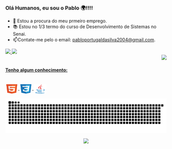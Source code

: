 







### Olá Humanos, eu sou o Pablo 🌍!!!!

   
      

      
  </div>

* 👔 Estou a procura do meu prmeiro emprego. 
* 📚 Estou no 1/3 termo do curso de Desenvolvimento de Sistemas no  Senai.
* 📫Contate-me pelo o email: pabloportugaldasilva2004@gmail.com.

<div>
  <a href="https://github.com/PabloPortugal">
  <img height="180em" src="https://github-readme-stats.vercel.app/api?username=PabloPortugal&show_icons=true&theme=dracula&include_all_commits=true&count_private=true"/>
  <img height="180em" src="https://github-readme-stats.vercel.app/api/top-langs/?username=PabloPortugal&layout=compact&langs_count=7&theme=dracula"/>
</div>

   <div align="end">
      <img height="130" src=https://4.bp.blogspot.com/-Woy5JgH3o_Y/WFkLYrzKUTI/AAAAAAAAYIw/UjuXYGlLnR87EiD_YlYOkol3NCamgpUigCLcB/s1600/Gifs%2Banimados%2BSurf%2B3.gif>
  </div>

  <h4>Tenho algum conhecimento:</h4>      
                                                                                                                                                                                  
                                                                                                                 
  <div style="display: inline_block"><br>
  <img align="center" alt="Rafa-HTML" height="30" width="40" src="https://raw.githubusercontent.com/devicons/devicon/master/icons/html5/html5-original.svg">
  <img align="center" alt="Rafa-CSS" height="30" width="40" src="https://raw.githubusercontent.com/devicons/devicon/master/icons/css3/css3-original.svg">
  <img align="center" height="30" width="40" src="https://github.com/devicons/devicon/blob/master/icons/java/java-original.svg">
  
  </div>

  
  
  
  ![Snake animation](https://github.com/PabloPortugal/PabloPortugal/blob/output/github-contribution-grid-snake.svg)

 <div align="center">
      <img src=https://4.bp.blogspot.com/-gz9ZgizANGA/WmPAyHrPOQI/AAAAAAAAeZ8/CTJuyzXBFfwHa9_3YtODmRQdVuFDRa5EACLcBGAs/s1600/starry%2Bnight%2Bgif.gif>
      
  </div>



